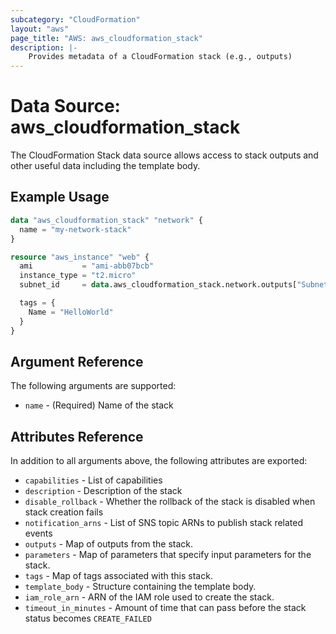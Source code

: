 ```yaml
---
subcategory: "CloudFormation"
layout: "aws"
page_title: "AWS: aws_cloudformation_stack"
description: |-
    Provides metadata of a CloudFormation stack (e.g., outputs)
---
```


# Data Source: aws_cloudformation_stack

The CloudFormation Stack data source allows access to stack
outputs and other useful data including the template body.

## Example Usage

```terraform
data "aws_cloudformation_stack" "network" {
  name = "my-network-stack"
}

resource "aws_instance" "web" {
  ami           = "ami-abb07bcb"
  instance_type = "t2.micro"
  subnet_id     = data.aws_cloudformation_stack.network.outputs["SubnetId"]

  tags = {
    Name = "HelloWorld"
  }
}
```

## Argument Reference

The following arguments are supported:

* `name` - (Required) Name of the stack

## Attributes Reference

In addition to all arguments above, the following attributes are exported:

* `capabilities` - List of capabilities
* `description` - Description of the stack
* `disable_rollback` - Whether the rollback of the stack is disabled when stack creation fails
* `notification_arns` - List of SNS topic ARNs to publish stack related events
* `outputs` - Map of outputs from the stack.
* `parameters` - Map of parameters that specify input parameters for the stack.
* `tags` - Map of tags associated with this stack.
* `template_body` - Structure containing the template body.
* `iam_role_arn` - ARN of the IAM role used to create the stack.
* `timeout_in_minutes` - Amount of time that can pass before the stack status becomes `CREATE_FAILED`
